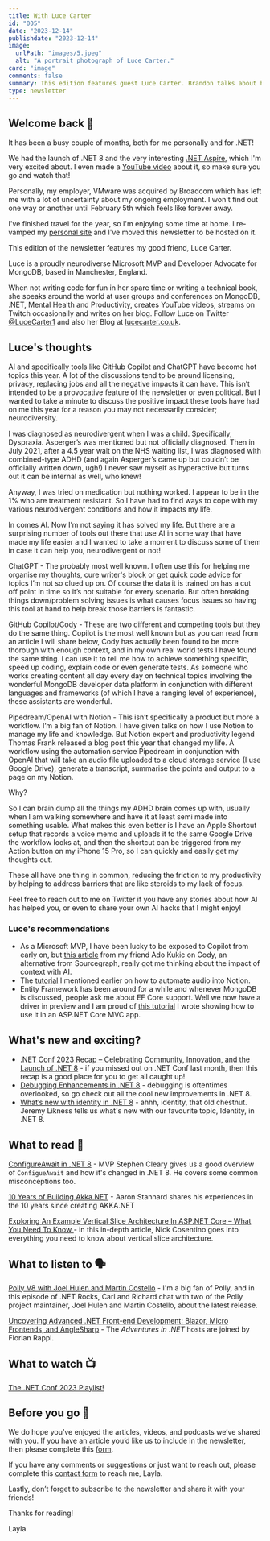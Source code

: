 ```yaml
---
title: With Luce Carter
id: "005"
date: "2023-12-14"
publishdate: "2023-12-14"
image: 
  urlPath: "images/5.jpeg"
  alt: "A portrait photograph of Luce Carter."
card: "image"
comments: false
summary: This edition features guest Luce Carter. Brandon talks about how she uses AI to help in apps that help her with day-to-day activities. Includes suggestions for the latest blogs to read, podcasts to listen to and videos to watch.
type: newsletter
---
```



## Welcome back 👋
It has been a busy couple of months, both for me personally and for .NET!

We had the launch of .NET 8 and the very interesting [.NET Aspire](https://devblogs.microsoft.com/dotnet/introducing-dotnet-aspire-simplifying-cloud-native-development-with-dotnet-8/), which I'm very excited about. I even made a [YouTube video](https://youtu.be/J02mvcEKrsI) about it, so make sure you go and watch that!

Personally, my employer, VMware was acquired by Broadcom which has left me with a lot of uncertainty about my ongoing employment. I won't find out one way or another until February 5th which feels like forever away.

I've finished travel for the year, so I'm enjoying some time at home. I re-vamped my [personal site](https://layla.dev) and I've moved this newsletter to be hosted on it.

This edition of the newsletter features my good friend, Luce Carter.

Luce is a proudly neurodiverse Microsoft MVP and Developer Advocate for MongoDB, based in Manchester, England.

When not writing code for fun in her spare time or writing a technical book, she speaks around the world at user groups and conferences on MongoDB, .NET, Mental Health and Productivity, creates YouTube videos, streams on Twitch occasionally and writes on her blog. Follow Luce on Twitter [@LuceCarter1](https://twitter.com/lucecater1) and also her Blog at [lucecarter.co.uk](https://lucecarter.co.uk).


## Luce's thoughts
AI and specifically tools like GitHub Copilot and ChatGPT have become hot topics this year. A lot of the discussions tend to be around licensing, privacy, replacing jobs and all the negative impacts it can have. This isn’t intended to be a provocative feature of the newsletter or even political. But I wanted to take a minute to discuss the positive impact these tools have had on me this year for a reason you may not necessarily consider; neurodiversity.

I was diagnosed as neurodivergent when I was a child. Specifically, Dyspraxia. Asperger’s was mentioned but not officially diagnosed. Then in July 2021, after a 4.5 year wait on the NHS waiting list, I was diagnosed with combined-type ADHD (and again Asperger’s came up but couldn’t be officially written down, ugh!) I never saw myself as hyperactive but turns out it can be internal as well, who knew!

Anyway, I was tried on medication but nothing worked. I appear to be in the 1% who are treatment resistant. So I have had to find ways to cope with my various neurodivergent conditions and how it impacts my life. 

In comes AI. Now I’m not saying it has solved my life. But there are a surprising number of tools out there that use AI in some way that have made my life easier and I wanted to take a moment to discuss some of them in case it can help you, neurodivergent or not!

ChatGPT - The probably most well known. I often use this for helping me organise my thoughts, cure writer's block or get quick code advice for topics I’m not so clued up on. Of course the data it is trained on has a cut off point in time so it’s not suitable for every scenario. But often breaking things down/problem solving issues is what causes focus issues so having this tool at hand to help break those barriers is fantastic.

GitHub Copilot/Cody - These are two different and competing tools but they do the same thing. Copilot is the most well known but as you can read from an article I will share below, Cody has actually been found to be more thorough with enough context, and in my own real world tests I have found the same thing. I can use it to tell me how to achieve something specific, speed up coding, explain code or even generate tests. As someone who works creating content all day every day on technical topics involving the wonderful MongoDB developer data platform in conjunction with different languages and frameworks (of which I have a ranging level of experience), these assistants are wonderful.

Pipedream/OpenAI with Notion - This isn’t specifically a product but more a workflow. I’m a big fan of Notion. I have given talks on how I use Notion to manage my life and knowledge. But Notion expert and productivity legend Thomas Frank released a blog post this year that changed my life. A workflow using the automation service Pipedream in conjunction with OpenAI that will take an audio file uploaded to a cloud storage service (I use Google Drive), generate a transcript, summarise the points and output to a page on my Notion. 

Why? 

So I can brain dump all the things my ADHD brain comes up with, usually when I am walking somewhere and have it at least semi made into something usable. What makes this even better is I have an Apple Shortcut setup that records a voice memo and uploads it to the same Google Drive the workflow looks at, and then the shortcut can be triggered from my Action button on my iPhone 15 Pro, so I can quickly and easily get my thoughts out.

These all have one thing in common, reducing the friction to my productivity by helping to address barriers that are like steroids to my lack of focus.

Feel free to reach out to me on Twitter if you have any stories about how AI has helped you, or even to share your own AI hacks that I might enjoy!

### Luce's recommendations

- As a Microsoft MVP, I have been lucky to be exposed to Copilot from early on, but [this article](https://about.sourcegraph.com/blog/copilot-vs-cody-why-context-matters-for-code-ai) from my friend Ado Kukic on Cody, an alternative from Sourcegraph, really got me thinking about the impact of context with AI. 
- The [tutorial](https://thomasjfrank.com/how-to-transcribe-audio-to-text-with-chatgpt-and-notion/) I mentioned earlier on how to automate audio into Notion.
- Entity Framework has been around for a while and whenever MongoDB is discussed, people ask me about EF Core support. Well we now have a driver in preview and I am proud of [this tutorial](https://www.mongodb.com/developer/languages/csharp/crud-changetracking-mongodb-provider-for-efcore/) I wrote showing how to use it in an ASP.NET Core MVC app. 

## What's new and exciting?
- [.NET Conf 2023 Recap – Celebrating Community, Innovation, and the Launch of .NET 8](https://devblogs.microsoft.com/dotnet/dotnet-conf-2023-recap-videos-slides-demos-and-more/) - if you missed out on .NET Conf last month, then this recap is a good place for you to get all caught up!
- [Debugging Enhancements in .NET 8](https://devblogs.microsoft.com/dotnet/debugging-enhancements-in-dotnet-8/) - debugging is oftentimes overlooked, so go check out all the cool new improvements in .NET 8.
- [What’s new with identity in .NET 8](https://devblogs.microsoft.com/dotnet/whats-new-with-identity-in-dotnet-8) - ahhh, identity, that old chestnut. Jeremy Likness tells us what's new with our favourite topic, Identity, in .NET 8.


## What to read 📖
[ConfigureAwait in .NET 8](https://blog.stephencleary.com/2023/11/configureawait-in-net-8.html) - MVP Stephen Cleary gives us a good overview of `ConfigueAwait` and how it's changed in .NET 8. He covers some common misconceptions too.

[10 Years of Building Akka.NET](https://petabridge.com/blog/10-years-of-akkadotnet) - Aaron Stannard shares his experiences in the 10 years since creating AKKA.NET

[Exploring An Example Vertical Slice Architecture In ASP.NET Core – What You Need To Know
](https://www.devleader.ca/2023/12/07/exploring-an-example-vertical-slice-architecture-in-asp-net-core-what-you-need-to-know/) - in this in-depth article, Nick Cosentino goes into everything you need to know about vertical slice architecture.


## What to listen to 🗣
[Polly V8 with Joel Hulen and Martin Costello](https://www.dotnetrocks.com/details/1875) - I'm a big fan of Polly, and in this episode of .NET Rocks, Carl and Richard chat with two of the Polly project maintainer, Joel Hulen and Martin Costello, about the latest release.

[Uncovering Advanced .NET Front-end Development: Blazor, Micro Frontends, and AngleSharp](https://topenddevs.com/podcasts/adventures-in-net/episodes/uncovering-advanced-net-front-end-development-blazor-micro-frontends-and-anglesharp-net-167) - The _Adventures in .NET_ hosts are joined by Florian Rappl.


## What to watch 📺
[The .NET Conf 2023 Playlist!](https://youtube.com/playlist?list=PLdo4fOcmZ0oULyHSPBx-tQzePOYlhvrAU&si=2lPIiL1lnrB81IXv)


## Before you go 👋

We do hope you’ve enjoyed the articles, videos, and podcasts we’ve shared with you. If you have an article you’d like us to include in the newsletter, then please complete this [form](https://forms.gle/WJM3F7STnSiVdysy5).

If you have any comments or suggestions or just want to reach out, please complete this [contact form](https://forms.gle/TNMj6mMtUxDFXP8v6)  to reach me, Layla.

Lastly, don’t forget to subscribe to the newsletter and share it with your friends!

Thanks for reading!

Layla.

